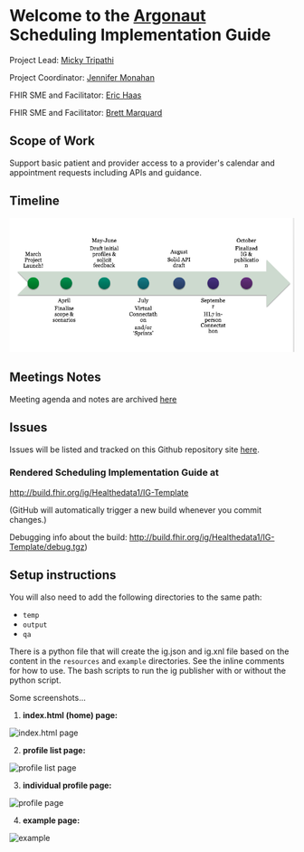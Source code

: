 # Welcome to the [Argonaut](http://argonautwiki.hl7.org/index.php?title=Main_Page) Scheduling Implementation Guide

Project Lead: [Micky Tripathi](mtripathi@maehc.org)

Project Coordinator: [Jennifer Monahan](jmonahan@maehc.org)

FHIR SME and Facilitator: [Eric Haas](ehaas@healthedatainc.com)

FHIR SME and Facilitator: [Brett Marquard](brett@riverrockassociates.com)


## Scope of Work

Support basic patient and provider access to a provider's calendar and appointment requests including APIs and guidance.

## Timeline

![timeline](https://github.com/argonautproject/scheduling/blob/master/meeting-notes/Screen%20Shot%202017-04-03%20at%2011.08.16%20AM.png)

## Meetings Notes

Meeting agenda and notes are archived [here](https://github.com/argonautproject/scheduling/tree/master/meeting-notes)

## Issues

Issues will be listed and tracked on this Github repository site [here](https://github.com/argonautproject/scheduling/issues).

### Rendered Scheduling Implementation Guide at

http://build.fhir.org/ig/Healthedata1/IG-Template

(GitHub will automatically trigger a new build whenever you commit changes.)

Debugging info about the build: http://build.fhir.org/ig/Healthedata1/IG-Template/debug.tgz)

## Setup instructions

You will also need to add the following directories to the same path:

- `temp`
- `output`
- `qa`

There is a python file that will create the ig.json and ig.xnl file based on the content in the `resources` and `example` directories.  See the inline comments for how to use.  The bash scripts to run the ig publisher with or without the python script.  

Some screenshots...

1. **index.html (home) page:**

![index.html page](ss1.png)

2. **profile list page:**

![profile list page](ss2.png)

3. **individual profile page:**

![profile page](ss3.png)

4. **example page:**

![example](ss4.png)














